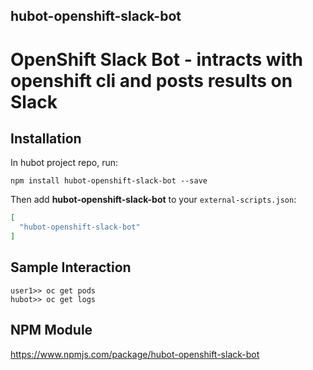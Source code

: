 ## hubot-openshift-slack-bot

# OpenShift Slack Bot - intracts with openshift cli and posts results on Slack



## Installation

In hubot project repo, run:

`npm install hubot-openshift-slack-bot --save`

Then add **hubot-openshift-slack-bot** to your `external-scripts.json`:

```json
[
  "hubot-openshift-slack-bot"
]
```

## Sample Interaction

```
user1>> oc get pods
hubot>> oc get logs
```

## NPM Module

https://www.npmjs.com/package/hubot-openshift-slack-bot
